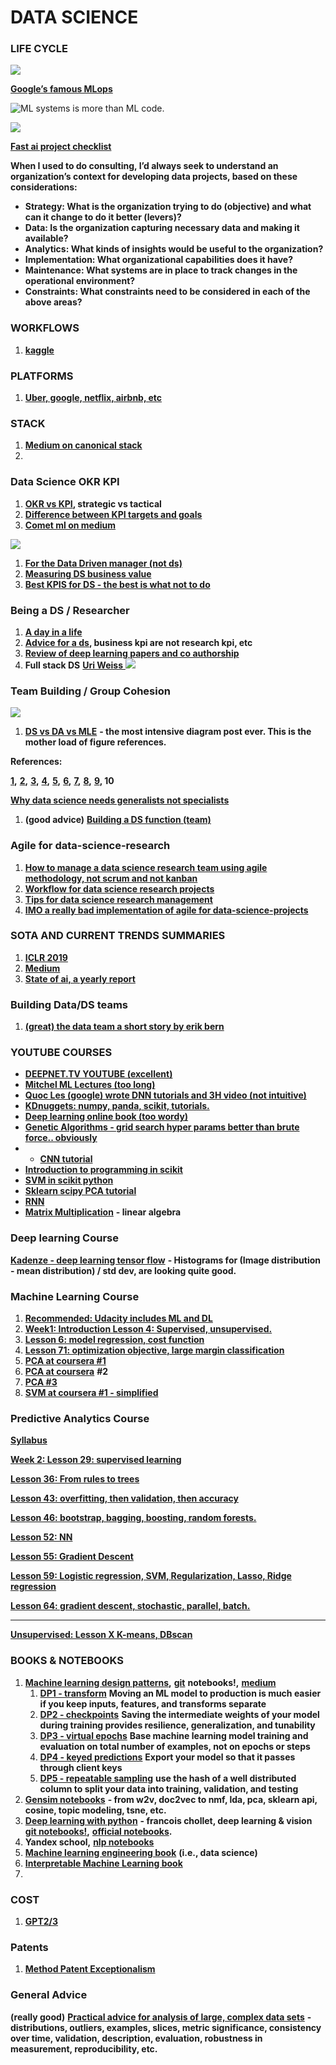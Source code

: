 # DATA SCIENCE

### **LIFE CYCLE**

![](https://lh5.googleusercontent.com/6uVYD4xbDkj2HG_rfP7fWQUn5eERj0nl_m-kKPpuyYX4q6R0g95WAduUFmIrSWVOd0P6dptgZG-1gkqWX-PvX4Png_ocJwI8VVxnj5WaZHCyetwvCLMwaKnp6g5b4goekVy9RuWV)

[**Google’s famous MLops**](https://cloud.google.com/solutions/machine-learning/mlops-continuous-delivery-and-automation-pipelines-in-machine-learning#mlops_level_0_manual_process)

![ML systems is more than ML code.](https://lh3.googleusercontent.com/OHYbZ0jFBY6YtJvLHC0Rz10L341va62S9yOD8bALHAWHvnBRJ3TsxjZC0eEkUhGyjvLlkDITenjVqFJ-PZTl3Ab_Kt2qYbaTzRdUFzLxY-_O7zcV9IZ3jYS1I7URKKU6KiZCsmsk)

![](https://lh6.googleusercontent.com/ZEEeOvDgg_B7N6mP6XO19_o5Q4SpOAec4reiSg3R6TLJChRS19Nry9IfjwerveX8lhMNr5UwCZV9o-RrX-QzASyrZkiutTWUagH-r9LC5t_oVOpSHzn3D0fd1kubjwg0RjE9ZxYk)

[**Fast ai project checklist**](https://www.fast.ai/2020/01/07/data-questionnaire/?fbclid=IwAR2M_kdqKGSQ9uOFfdTncA6415K31V_flN203T1vHwNJOYg83XY2a9c-Jgg)

**When I used to do consulting, I’d always seek to understand an organization’s context for developing data projects, based on these considerations:**

* **Strategy: What is the organization trying to do \(objective\) and what can it change to do it better \(levers\)?**
* **Data: Is the organization capturing necessary data and making it available?**
* **Analytics: What kinds of insights would be useful to the organization?**
* **Implementation: What organizational capabilities does it have?**
* **Maintenance: What systems are in place to track changes in the operational environment?**
* **Constraints: What constraints need to be considered in each of the above areas?**

### **WORKFLOWS**

1. [**kaggle**](https://towardsdatascience.com/my-secret-sauce-to-be-in-top-2-of-a-kaggle-competition-57cff0677d3c?fbclid=IwAR3Iei5OmwswIMbbqcz2dNr5rLsWS-iuuaAuOjmhCELTTEBTPmSM85mTw7U)

### **PLATFORMS**

1. [**Uber, google, netflix, airbnb, etc**](https://databaseline.tech/a-tour-of-end-to-end-ml-platforms/)

### **STACK**

1. [**Medium on canonical stack**](https://towardsdatascience.com/rise-of-the-canonical-stack-in-machine-learning-724e7d2faa75)
2. 
### **Data Science OKR KPI**

1. [**OKR vs KPI**](https://www.clearpointstrategy.com/okrs-vs-kpis/)**, strategic vs tactical**
2. [**Difference between KPI targets and goals**](https://bernardmarr.com/default.asp?contentID=1346#:~:text=The%20terms%20key%20performance%20indicator,NOT%20the%20same%20as%20goals.)
3. [**Comet ml on medium**](https://medium.com/comet-ml/a-data-scientists-guide-to-communicating-results-c79a5ef3e9f1)

![](https://lh6.googleusercontent.com/GCeELl5VNGKVhpmNZoG9miSeX4ZrzjtzkZsdRm5_hCkfXOj7IVmKi_h0siSRdd511x_7R4-5z3BiqPHojlySEtQ38giPRdozYeeYKGEo0GDTy2jH-TFNDcGP4F8Cxzp5U9t8ATyf)

1. [**For the Data Driven manager \(not ds\)**](https://www.klipfolio.com/blog/17-kpi-management-data-driven-manager)
2. [**Measuring DS business value**](https://blog.dominodatalab.com/measuring-data-science-business-value/)
3. [**Best KPIS for DS - the best is what not to do**](https://www.quora.com/What-are-the-best-KPIs-for-Data-Science-team)

### **Being a DS / Researcher**

1. [**A day in a life**](https://towardsdatascience.com/12-things-i-learned-during-my-first-year-as-a-machine-learning-engineer-2991573a9195)
2. [**Advice for a ds**](https://medium.com/the-data-experience/building-a-data-pipeline-from-scratch-32b712cfb1db)**, business kpi are not research kpi, etc**
3. [**Review of deep learning papers and co authorship**](https://neurovenge.antonomase.fr/)
4. **Full stack DS** [**Uri Weiss** ](https://linkedin.com/in/uriweiss)![](https://lh6.googleusercontent.com/TUBCkjRcavVYjzKkg8aqqsU8Z8Eeogznm9uRIO5mS_2Hl7lr0MbZGZYy9UFsN0eJ1eAi0by6_R0CHEqK2IY_HIVpItxneKpgEsuREH8FFfC5nLKaqQ7Q_aTFhPJ1bQEP936Ysn0c)

### **Team Building / Group Cohesion** 

![](https://lh5.googleusercontent.com/0JNc6tclBeG0Xgd-On2Owmhxnd5uZdz-_wH4mY_fPmnY6hZKUSbdIR9pAtb9xt6XS3-r7tYL9YYxJA5VV7ujnHenzH6UePf5BHhcFo8vskOo29Da-7Ls0lTOUvTkK6C3yWlpSi4Q)

1. [**DS vs DA vs MLE**](https://medium.com/@meightpc_14421/data-scientist-vs-data-analysis-vs-ml-engineer-which-job-is-most-suited-for-you-def7b12b3256) **- the most intensive diagram post ever. This is the mother load of figure references.**

**References:**

[**1**](https://medium.com/@rdavila01/a-team-development-roadmap-ce5247127037)**,** [**2**](https://medium.com/swlh/team-development-stages-51df5606c0a2)**,** [**3**](https://medium.com/unexpected-leadership/forming-storming-norming-and-performing-5d06d021a969)**,** [**4**](https://medium.com/@RiterApp/8-models-of-team-effectiveness-3a3b84efb3ae)**,** [**5**](https://medium.com/@warren2lynch/traditional-to-scrum-team-forming-storming-norming-and-performing-3fd5fd1f5ea9)**,** [**6**](https://medium.com/@pallawi.ds/new-employee-best-practices-to-perform-with-the-team-tuckmans-stages-of-group-development-c656ca295bee)**,** [**7**](https://medium.com/agilegreat/tuckman-model-for-building-great-teams-7b3203d7a9e3)**,** [**8**](https://medium.com/simply-agile/agile-leader-pattern-2-for-building-awesome-teams-stabilize-teams-32785b70868c)**,** [**9**](https://medium.com/hackernoon/team-building-mental-models-1f431ae29361)**, 10** 

[**Why data science needs generalists not specialists** ](https://hbr.org/2019/03/why-data-science-teams-need-generalists-not-specialists)

1. **\(good advice\)** [**Building a DS function \(team\)**](https://medium.com/ww-tech-blog/from-0-to-60-models-in-two-years-building-out-an-impactful-data-science-function-9ef86abb9605)

### **Agile for data-science-research**

1. [**How to manage a data science research team using agile methodology, not scrum and not kanban**](https://towardsdatascience.com/data-science-agile-cycles-my-method-for-managing-data-science-projects-in-the-hi-tech-industry-b289e8a72818)
2. [**Workflow for data science research projects**](https://towardsdatascience.com/data-science-project-flow-for-startups-282a93d4508d)
3. [**Tips for data science research management**](https://towardsdatascience.com/my-best-tips-for-agile-data-science-research-b40365cc979d)
4. [**IMO a really bad implementation of agile for data-science-projects**](https://www.locallyoptimistic.com/post/agile-analytics-p1/)

### **SOTA AND CURRENT TRENDS SUMMARIES**

1. [**ICLR 2019**](https://huyenchip.com/2019/05/12/top-8-trends-from-iclr-2019.html?fbclid=IwAR28Ez8Hs-XMSxcQb2NHfLQvZ5m4C8b4NIZPue00u6MZzrlI90Oqx8TExuU)
2. [**Medium**](https://medium.com/huggingface/the-best-and-most-current-of-modern-natural-language-processing-5055f409a1d1?fbclid=IwAR22vuGFXHil1Nz4vJr4uhueiKPRMz2T-BSwPXl8kg5iQZ54ppHe5ffecqI)
3. [**State of ai, a yearly report**](https://www.stateof.ai/)

### **Building Data/DS teams**

1. [**\(great\) the data team a short story by erik bern**](https://erikbern.com/2021/07/07/the-data-team-a-short-story.html)

### **YOUTUBE COURSES**

* [**DEEPNET.TV YOUTUBE \(excellent\)**](https://www.youtube.com/channel/UC9OeZkIwhzfv-_Cb7fCikLQ)
* [**Mitchel ML Lectures \(too long\)**](http://www.cs.cmu.edu/~ninamf/courses/601sp15/lectures.shtml)
* [**Quoc Les \(google\) wrote DNN tutorials and 3H video \(not intuitive\)**](http://cs.stanford.edu/~quocle/)
* [**KDnuggets: numpy, panda, scikit, tutorials.**](http://www.kdnuggets.com/2015/11/seven-steps-machine-learning-python.html)
* [**Deep learning online book \(too wordy\)**](http://neuralnetworksanddeeplearning.com/)
* [**Genetic Algorithms - grid search hyper params better than brute force.. obviously**](https://medium.com/@harvitronix/lets-evolve-a-neural-network-with-a-genetic-algorithm-code-included-8809bece164)
* * [**CNN tutorial**](http://mccormickml.com/2015/01/10/understanding-the-deeplearntoolbox-cnn-example/)
* [**Introduction to programming in scikit**](http://nbviewer.jupyter.org/github/donnemartin/data-science-ipython-notebooks/blob/master/scikit-learn/scikit-learn-intro.ipynb)
* [**SVM in scikit python**](https://github.com/jakevdp/sklearn_pycon2015/blob/master/notebooks/03.1-Classification-SVMs.ipynb)
* [**Sklearn scipy PCA tutorial**](https://github.com/jakevdp/sklearn_pycon2015/blob/master/notebooks/04.1-Dimensionality-PCA.ipynb)
* [**RNN** ](http://colah.github.io/posts/2015-08-Understanding-LSTMs/)
* [**Matrix Multiplication**](http://www.mathwarehouse.com/algebra/matrix/multiply-matrix.php) **- linear algebra**

### **Deep learning Course**  

[**Kadenze - deep learning tensor flow**](https://www.kadenze.com/courses/creative-applications-of-deep-learning-with-tensorflow-iv/sessions/introduction-to-tensorflow) **- Histograms for \(Image distribution - mean distribution\) / std dev, are looking quite good.**  


### **Machine Learning Course**

1. [**Recommended: Udacity includes ML and DL** ](https://classroom.udacity.com/courses/ud188/lessons/b4ca7aaa-b346-43b1-ae7d-20d27b2eab65/concepts/4b7026be-06e3-49de-a362-ce109172659e)
2. [**Week1: Introduction Lesson 4: Supervised, unsupervised.**](https://www.coursera.org/learn/machine-learning/lecture/1VkCb/supervised-learning)
3. [**Lesson 6: model regression, cost function**](https://www.coursera.org/learn/machine-learning/lecture/db3jS/model-representation)
4. [**Lesson 71: optimization objective, large margin classification**](https://www.coursera.org/learn/machine-learning/lecture/sHfVT/optimization-objective)
5. [**PCA at coursera \#1**](https://www.coursera.org/learn/machine-learning/lecture/GBFTt/principal-component-analysis-problem-formulation)
6. [**PCA at coursera**](https://www.coursera.org/learn/machine-learning/lecture/ZYIPa/principal-component-analysis-algorithm) **\#2**
7. [**PCA \#3**](https://www.coursera.org/learn/machine-learning/lecture/S1bq1/choosing-the-number-of-principal-components)
8. [**SVM at coursera \#1 - simplified**](https://www.coursera.org/learn/predictive-analytics/lecture/2Qh1o/support-vector-machine-example)

### **Predictive Analytics Course**

[**Syllabus**](https://www.coursera.org/learn/predictive-analytics)

[**Week 2: Lesson 29: supervised learning** ](https://www.coursera.org/learn/predictive-analytics/lecture/qzrx8/statistics-vs-machine-learning)

[**Lesson 36: From rules to trees**](https://www.coursera.org/learn/predictive-analytics/lecture/qTN05/from-rules-to-trees)

[**Lesson 43: overfitting, then validation, then accuracy**](https://www.coursera.org/learn/predictive-analytics/lecture/cnLwv/overfitting)

[**Lesson 46: bootstrap, bagging, boosting, random forests.**](https://www.coursera.org/learn/predictive-analytics/lecture/ZUJqG/bootstrap-revisited)

[**Lesson 52: NN**](https://www.coursera.org/learn/predictive-analytics/lecture/6uyga/nearest-neighbor)

[**Lesson 55: Gradient Descent**](https://www.coursera.org/learn/predictive-analytics/lecture/68oAE/optimization-by-gradient-descent)

[**Lesson 59: Logistic regression, SVM, Regularization, Lasso, Ridge regression**](https://www.coursera.org/learn/predictive-analytics/lecture/FecmG/intuition-for-logistic-regression)

[**Lesson 64: gradient descent, stochastic, parallel, batch.**](https://www.coursera.org/learn/predictive-analytics/lecture/eCynR/stochastic-and-batched-gradient-descent)  
****

[**Unsupervised: Lesson X K-means, DBscan**](https://www.coursera.org/learn/predictive-analytics/lecture/WWiiy/introduction-to-unsupervised-learning)

### **BOOKS & NOTEBOOKS**

1. [**Machine learning design patterns**](https://www.oreilly.com/library/view/machine-learning-design/9781098115777/)**,** [**git**](https://github.com/GoogleCloudPlatform/ml-design-patterns) **notebooks!,** [**medium**](https://lakshmanok.medium.com/machine-learning-design-patterns-58e6ecb013d7)
   1. [**DP1 - transform**](https://medium.com/swlh/ml-design-pattern-1-transform-9e82ccbc3209) **Moving an ML model to production is much easier if you keep inputs, features, and transforms separate**
   2. [**DP2 - checkpoints**](https://towardsdatascience.com/ml-design-pattern-2-checkpoints-e6ca25a4c5fe) **Saving the intermediate weights of your model during training provides resilience, generalization, and tunability**
   3. [**DP3 - virtual epochs**](https://medium.com/google-cloud/ml-design-pattern-3-virtual-epochs-f842296de730) **Base machine learning model training and evaluation on total number of examples, not on epochs or steps**
   4. [**DP4 - keyed predictions**](https://towardsdatascience.com/ml-design-pattern-4-keyed-predictions-a8de67d9c0f4) **Export your model so that it passes through client keys**
   5. [**DP5 - repeatable sampling**](https://towardsdatascience.com/ml-design-pattern-5-repeatable-sampling-c0ccb2889f39) **use the hash of a well distributed column to split your data into training, validation, and testing**
2. [**Gensim notebooks**](https://github.com/RaRe-Technologies/gensim/tree/develop/docs/notebooks) **- from w2v, doc2vec to nmf, lda, pca, sklearn api, cosine, topic modeling, tsne, etc.**
3. [**Deep learning with python**](https://www.manning.com/books/deep-learning-with-python) **- francois chollet, deep learning & vision** [**git notebooks!**](https://github.com/fchollet/deep-learning-with-python-notebooks)**,** [**official notebooks**](https://github.com/PacktPublishing/Deep-Learning-with-Keras)**.**
4. **Yandex school,** [**nlp notebooks**](https://github.com/yandexdataschool/nlp_course)
5. [**Machine learning engineering book**](http://www.mlebook.com/wiki/doku.php) **\(i.e., data science\)**
6. [**Interpretable Machine Learning book**](https://christophm.github.io/interpretable-ml-book/)
7. 
### **COST**

1. [**GPT2/3**](https://medium.com/modern-nlp/estimating-gpt3-api-cost-50282f869ab8)

### **Patents**

1. [**Method Patent Exceptionalism**](https://ilr.law.uiowa.edu/print/volume-102-issue-3/method-patent-exceptionalism)

### **General Advice**

**\(really good\)** [**Practical advice for analysis of large, complex data sets**](https://www.unofficialgoogledatascience.com/2016/10/practical-advice-for-analysis-of-large.html) **- distributions, outliers, examples, slices, metric significance, consistency over time, validation, description, evaluation, robustness in measurement, reproducibility, etc.**

